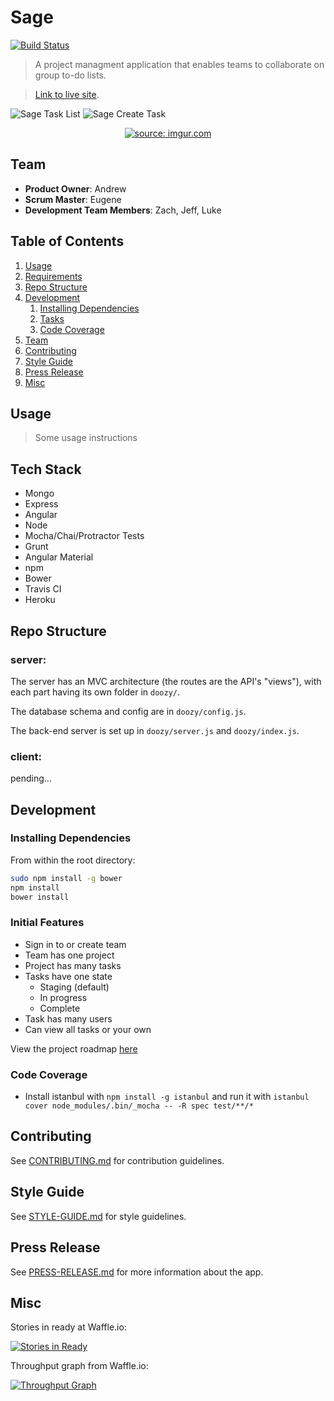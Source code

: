 # Sage
[![Build Status](https://travis-ci.org/HR10Knights/Sage.svg?branch=master)](https://travis-ci.org/HR10Knights/Sage)

> A project managment application that enables teams to collaborate on group to-do lists.

> [Link to live site](http://sageknights.herokuapp.com).

![Sage Task List](http://i.imgur.com/9deiWIk.png)
![Sage Create Task](http://i.imgur.com/anu6jJg.png)
<p align="center">
  <a href="http://imgur.com/X9Ee6Iq"><img src="http://i.imgur.com/X9Ee6Iq.png" title="source: imgur.com" /></a>
</p>

## Team

  - __Product Owner__: Andrew
  - __Scrum Master__: Eugene
  - __Development Team Members__: Zach, Jeff, Luke

## Table of Contents

1. [Usage](#usage)
1. [Requirements](#requirements)
1. [Repo Structure](#repo-structure)
1. [Development](#development)
    1. [Installing Dependencies](#installing-dependencies)
    1. [Tasks](#tasks)
    1. [Code Coverage](#code-coverage)
1. [Team](#team)
1. [Contributing](#contributing)
1. [Style Guide](#style-guide)
1. [Press Release](#press-release)
1. [Misc](#misc)

## Usage

> Some usage instructions

## Tech Stack

- Mongo
- Express
- Angular
- Node
- Mocha/Chai/Protractor Tests
- Grunt
- Angular Material
- npm
- Bower
- Travis CI
- Heroku

## Repo Structure

### server:

The server has an MVC architecture (the routes are the API's "views"),
with each part having its own folder in `doozy/`.

The database schema and config are in `doozy/config.js`.

The back-end server is set up in `doozy/server.js` and `doozy/index.js`.

### client:

pending...

## Development

### Installing Dependencies

From within the root directory:

```sh
sudo npm install -g bower
npm install
bower install
```

### Initial Features

* Sign in to or create team
* Team has one project
* Project has many tasks
* Tasks have one state
  * Staging (default)
  * In progress
  * Complete
* Task has many users
* Can view all tasks or your own


View the project roadmap [here](https://github.com/HR10Knights/HR10Knights/issues?q=is%3Aissue+is%3Aopen)

### Code Coverage
* Install istanbul with `npm install -g istanbul` and run it with `istanbul cover node_modules/.bin/_mocha -- -R spec test/**/*`

## Contributing

See [CONTRIBUTING.md](_CONTRIBUTING.md) for contribution guidelines.

## Style Guide

See [STYLE-GUIDE.md](_STYLE-GUIDE.md) for style guidelines.

## Press Release

See [PRESS-RELEASE.md](_PRESS-RELEASE.md) for more information about the app.

## Misc

Stories in ready at Waffle.io:

[![Stories in Ready](https://badge.waffle.io/HR10Knights/HR10Knights.svg?label=ready&title=Ready)](http://waffle.io/HR10Knights/HR10Knights)

Throughput graph from Waffle.io:

[![Throughput Graph](https://graphs.waffle.io/HR10Knights/HR10Knights/throughput.svg)](https://waffle.io/HR10Knights/HR10Knights/metrics)
